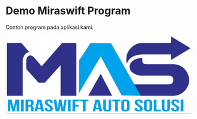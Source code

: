 # Demo Miraswift Program
Contoh program pada aplikasi kami.

![logo](assets/images/miraswift_background.png)
